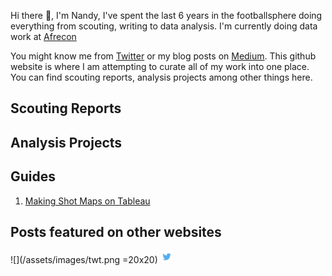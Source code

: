 Hi there 👋, I'm Nandy, I've spent the last 6 years in the footballsphere doing everything from scouting, writing to data analysis. I'm currently doing data work at [Afrecon](https://afreconscout.com/)

You might know me from [Twitter](https://twitter.com/nandy_sd) or my blog posts on [Medium](https://sagnikdas1.medium.com/). This github website is where I am attempting to curate all of my work into one place. You can find scouting reports, analysis projects among other things here. 

## Scouting Reports 

## Analysis Projects

## Guides 
1. [Making Shot Maps on Tableau](https://sagnikdas1.medium.com/tabguide-1-making-shot-maps-1c030f08393e) 

## Posts featured on other websites





![](/assets/images/twt.png =20x20)
<img src="/assets/images/twt.png" width="20" height="20" />
